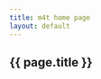 ```yaml
---
title: m4t home page
layout: default
---
```

<section class="sec-1">
  <div class="container">
    <h1>{{ page.title }}</h1>
  </div>
</section>
